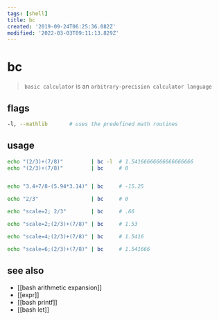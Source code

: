 ```yaml
---
tags: [shell]
title: bc
created: '2019-09-24T06:25:36.082Z'
modified: '2022-03-03T09:11:13.829Z'
---
```


# bc

> `basic calculator` is an `arbitrary-precision calculator language`

## flags

```sh
-l, --mathlib       # uses the predefined math routines
```

## usage

```sh
echo "(2/3)+(7/8)"         | bc -l  # 1.54166666666666666666
echo "(2/3)+(7/8)"         | bc     # 0


echo "3.4+7/8-(5.94*3.14)" | bc     # -15.25

echo "2/3"                 | bc     # 0

echo "scale=2; 2/3"        | bc     # .66

echo "scale=2;(2/3)+(7/8)" | bc     # 1.53

echo "scale=4;(2/3)+(7/8)" | bc     # 1.5416

echo "scale=6;(2/3)+(7/8)" | bc     # 1.541666
```

## see also

- [[bash arithmetic expansion]]
- [[expr]]
- [[bash printf]]
- [[bash let]]
